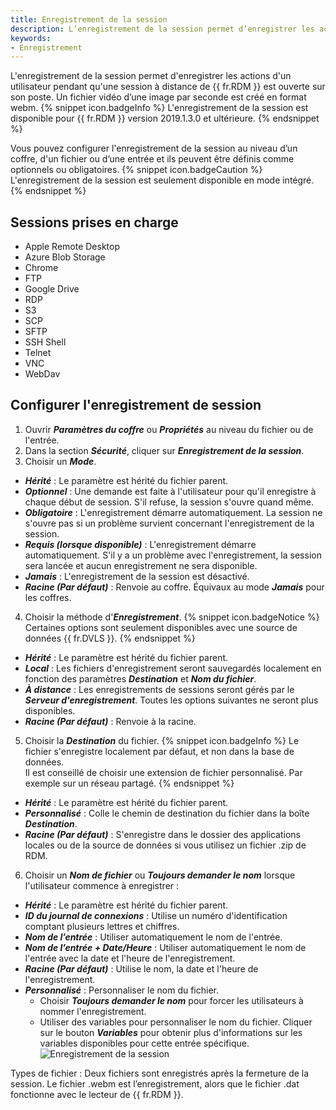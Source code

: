```yaml
---
title: Enregistrement de la session
description: L’enregistrement de la session permet d’enregistrer les actions d’un utilisateur pendant qu’une session à distance de Remote Desktop Manager.
keywords:
- Enregistrement
---
```

L'enregistrement de la session permet d'enregistrer les actions d'un utilisateur pendant qu'une session à distance de {{ fr.RDM }} est ouverte sur son poste. Un fichier vidéo d’une image par seconde est créé en format webm. 
{% snippet icon.badgeInfo %} 
L'enregistrement de la session est disponible pour {{ fr.RDM }} version 2019.1.3.0 et ultérieure. 
{% endsnippet %}
 
Vous pouvez configurer l'enregistrement de la session au niveau d’un coffre, d'un fichier ou d’une entrée et ils peuvent être définis comme optionnels ou obligatoires. 
{% snippet icon.badgeCaution %} 
L'enregistrement de la session est seulement disponible en mode intégré. 
{% endsnippet %}
 
## Sessions prises en charge 
* Apple Remote Desktop 
* Azure Blob Storage 
* Chrome 
* FTP 
* Google Drive 
* RDP 
* S3 
* SCP 
* SFTP 
* SSH Shell 
* Telnet 
* VNC 
* WebDav 
## Configurer l'enregistrement de session 
1. Ouvrir ***Paramètres du coffre*** ou ***Propriétés*** au niveau du fichier ou de l'entrée. 
1. Dans la section ***Sécurité***, cliquer sur ***Enregistrement de la session***. 
1. Choisir un ***Mode***. 
* ***Hérité*** : Le paramètre est hérité du fichier parent. 
* ***Optionnel*** : Une demande est faite à l'utilisateur pour qu'il enregistre à chaque début de session. S'il refuse, la session s'ouvre quand même. 
* ***Obligatoire*** : L'enregistrement démarre automatiquement. La session ne s'ouvre pas si un problème survient concernant l'enregistrement de la session. 
* ***Requis (lorsque disponible)*** : L'enregistrement démarre automatiquement. S'il y a un problème avec l'enregistrement, la session sera lancée et aucun enregistrement ne sera disponible. 
* ***Jamais*** : L'enregistrement de la session est désactivé. 
* ***Racine (Par défaut)*** : Renvoie au coffre. Équivaux au mode ***Jamais*** pour les coffres. 
4. Choisir la méthode d'***Enregistrement***. 
{% snippet icon.badgeNotice %} 
Certaines options sont seulement disponibles avec une source de données {{ fr.DVLS }}. 
{% endsnippet %}
 
* ***Hérité*** : Le paramètre est hérité du fichier parent. 
* ***Local*** : Les fichiers d'enregistrement seront sauvegardés localement en fonction des paramètres ***Destination*** et ***Nom du fichier***. 
* ***À distance*** : Les enregistrements de sessions seront gérés par le ***Serveur d'enregistrement***. Toutes les options suivantes ne seront plus disponibles. 
* ***Racine (Par défaut)*** : Renvoie à la racine. 
5. Choisir la ***Destination*** du fichier. 
{% snippet icon.badgeInfo %} 
Le fichier s'enregistre localement par défaut, et non dans la base de données.  
Il est conseillé de choisir une extension de fichier personnalisé. Par exemple sur un réseau partagé. 
{% endsnippet %}
 
* ***Hérité*** : Le paramètre est hérité du fichier parent. 
* ***Personnalisé*** : Colle le chemin de destination du fichier dans la boîte ***Destination***. 
* ***Racine (Par défaut)*** : S'enregistre dans le dossier des applications locales ou de la source de données si vous utilisez un fichier .zip de RDM. 
6. Choisir un ***Nom de fichier*** ou ***Toujours demander le nom*** lorsque l'utilisateur commence à enregistrer : 
* ***Hérité*** : Le paramètre est hérité du fichier parent. 
* ***ID du journal de connexions*** : Utilise un numéro d'identification comptant plusieurs lettres et chiffres. 
* ***Nom de l’entrée*** : Utiliser automatiquement le nom de l'entrée. 
* ***Nom de l’entrée + Date/Heure*** : Utiliser automatiquement le nom de l'entrée avec la date et l'heure de l'enregistrement. 
* ***Racine (Par défaut)*** : Utilise le nom, la date et l'heure de l'enregistrement. 
* ***Personnalisé*** : Personnaliser le nom du fichier. 
  * Choisir ***Toujours demander le nom*** pour forcer les utilisateurs à nommer l'enregistrement. 
  * Utiliser des variables pour personnaliser le nom du fichier. Cliquer sur le bouton ***Variables*** pour obtenir plus d'informations sur les variables disponibles pour cette entrée spécifique. 
![Enregistrement de la session](https://webdevolutions.azureedge.net/docs/fr/kb/KB4020.png) 

Types de fichier : Deux fichiers sont enregistrés après la fermeture de la session. Le fichier .webm est l’enregistrement, alors que le fichier .dat fonctionne avec le lecteur de {{ fr.RDM }}. 

